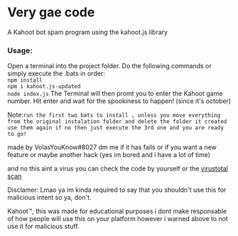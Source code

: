 # Very gae code
A Kahoot bot spam program using the kahoot.js library

### Usage:

Open a terminal into the project folder. Do the following commands or simply execute the .bats in order:   
`npm install`    
`npm i kahoot.js-updated`   
`node index.js`
The Terminal will then promt you to enter the Kahoot game number. Hit enter and wait for the spookiness to happen! (since it's october)     

Note:`run the first two bats to install , unless you move everything from the original instalation folder and delete the folder it created use them again if no then just execute the 3rd one and you are ready to go!`


made by VolasYouKnow#8027 dm me if it has fails or if you want a new feature or maybe another hack (yes im bored and i have a lot of time)

and no this aint a virus you can check the code by yourself or the [virustotal scan](https://www.virustotal.com/gui/file/4436743de9d7360b59b11c4e58f33e4c74f9be19b1c4f4ea3a7235c87c05d751/detection)


Disclamer: Lmao ya im kinda required to say that you shouldn't use this for malicious intent so ya, don't.

Kahoot™, this was made for educational purposes i dont make responsable of how people will use this on your platform however i warned above to not use it for malicious stuff.
